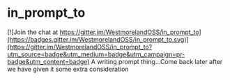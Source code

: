 # in_prompt_to

[![Join the chat at https://gitter.im/WestmorelandOSS/in_prompt_to](https://badges.gitter.im/WestmorelandOSS/in_prompt_to.svg)](https://gitter.im/WestmorelandOSS/in_prompt_to?utm_source=badge&utm_medium=badge&utm_campaign=pr-badge&utm_content=badge)
A writing prompt thing...Come back later after we have given it some extra consideration
